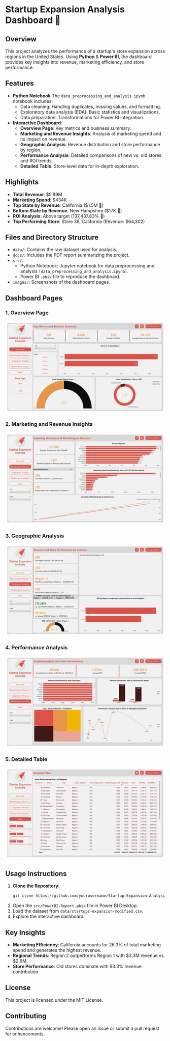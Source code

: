 # Startup Expansion Analysis Dashboard 🚀

## Overview
This project analyzes the performance of a startup's store expansion across regions in the United States. Using **Python** & **Power BI**, the dashboard provides key insights into revenue, marketing efficiency, and store performance.

## Features
- **Python Notebook**
The `data_preprocessing_and_analysis.ipynb` notebook includes:
   - Data cleaning: Handling duplicates, missing values, and formatting.
   - Exploratory data analysis (EDA): Basic statistics and visualizations.
   - Data preparation: Transformations for Power BI integration.
- **Interactive Dashboard**: 
  - **Overview Page**: Key metrics and business summary.
  - **Marketing and Revenue Insights**: Analysis of marketing spend and its impact on revenue.
  - **Geographic Analysis**: Revenue distribution and store performance by region.
  - **Performance Analysis**: Detailed comparisons of new vs. old stores and ROI trends.
  - **Detailed Table**: Store-level data for in-depth exploration.

## Highlights
- **Total Revenue**: $5.89M
- **Marketing Spend**: $434K
- **Top State by Revenue**: California ($1.5M 🌟)
- **Bottom State by Revenue**: New Hampshire ($17K 🔻)
- **ROI Analysis**: Above target (137,437.83% 🚀)
- **Top Performing Store**: Store 38, California (Revenue: $64,302)

## Files and Directory Structure
- `data/`: Contains the raw dataset used for analysis.
- `docs/`: Includes the PDF report summarizing the project.
- `src/`:
  - Python Notebook: Jupyter notebook for data preprocessing and analysis `(data_preprocessing_and_analysis.ipynb)`.
  - Power BI `.pbix` file to reproduce the dashboard.
- `images/`: Screenshots of the dashboard pages.

## Dashboard Pages
### 1. Overview Page
![Overview Page](images/Overview-Page.png)

### 2. Marketing and Revenue Insights
![Marketing and Revenue Insights](images/Marketing-Revenue-Insights.png)

### 3. Geographic Analysis
![Geographic Analysis](images/Geographic-Analysis.png)

### 4. Performance Analysis
![Performance Analysis](images/Performance-Analysis.png)

### 5. Detailed Table
![Detailed Table](images/Detailed-Table.png)

## Usage Instructions
1. **Clone the Repository**:
   ```bash
   git clone https://github.com/yourusername/Startup-Expansion-Analysis-Dashboard.git
   ```
2. Open the `src/PowerBI-Report.pbix` file in Power BI Desktop.
3. Load the dataset from `data/startups-expansion-modified.csv`.
4. Explore the interactive dashboard.

## Key Insights
- **Marketing Efficiency**: California accounts for 26.3% of total marketing spend and generates the highest revenue.
- **Regional Trends**: Region 2 outperforms Region 1 with $3.3M revenue vs. $2.6M.
- **Store Performance**: Old stores dominate with 93.3% revenue contribution.

## License
This project is licensed under the MIT License.

## Contributing
Contributions are welcome! Please open an issue or submit a pull request for enhancements.





